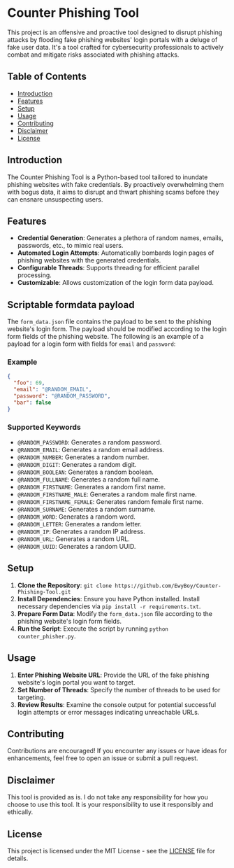 # Counter Phishing Tool

This project is an offensive and proactive tool designed to disrupt phishing attacks by flooding fake phishing websites' login portals with a deluge of fake user data. It's a tool crafted for cybersecurity professionals to actively combat and mitigate risks associated with phishing attacks.

## Table of Contents
- [Introduction](#introduction)
- [Features](#features)
- [Setup](#setup)
- [Usage](#usage)
- [Contributing](#contributing)
- [Disclaimer](#disclaimer)
- [License](#license)

## Introduction
The Counter Phishing Tool is a Python-based tool tailored to inundate phishing websites with fake credentials. By proactively overwhelming them with bogus data, it aims to disrupt and thwart phishing scams before they can ensnare unsuspecting users.

## Features
- **Credential Generation**: Generates a plethora of random names, emails, passwords, etc., to mimic real users.
- **Automated Login Attempts**: Automatically bombards login pages of phishing websites with the generated credentials.
- **Configurable Threads**: Supports threading for efficient parallel processing.
- **Customizable**: Allows customization of the login form data payload.

## Scriptable formdata payload
The `form_data.json` file contains the payload to be sent to the phishing website's login form. The payload should be modified according to the login form fields of the phishing website. The following is an example of a payload for a login form with fields for `email` and `password`:

### Example
```json
{
  "foo": 69,
  "email": "@RANDOM_EMAIL",
  "password": "@RANDOM_PASSWORD",
  "bar": false
}
```

### Supported Keywords
- `@RANDOM_PASSWORD`: Generates a random password.
- `@RANDOM_EMAIL`: Generates a random email address.
- `@RANDOM_NUMBER`: Generates a random number.
- `@RANDOM_DIGIT`: Generates a random digit.
- `@RANDOM_BOOLEAN`: Generates a random boolean.
- `@RANDOM_FULLNAME`: Generates a random full name.
- `@RANDOM_FIRSTNAME`: Generates a random first name.
- `@RANDOM_FIRSTNAME_MALE`: Generates a random male first name.
- `@RANDOM_FIRSTNAME_FEMALE`: Generates random female first name.
- `@RANDOM_SURNAME`: Generates a random surname.
- `@RANDOM_WORD`: Generates a random word.
- `@RANDOM_LETTER`: Generates a random letter.
- `@RANDOM_IP`: Generates a random IP address.
- `@RANDOM_URL`: Generates a random URL.
- `@RANDOM_UUID`: Generates a random UUID.

## Setup
1. **Clone the Repository**: `git clone https://github.com/EwyBoy/Counter-Phishing-Tool.git`
2. **Install Dependencies**: Ensure you have Python installed. Install necessary dependencies via `pip install -r requirements.txt`.
3. **Prepare Form Data**: Modify the `form_data.json` file according to the phishing website's login form fields.
4. **Run the Script**: Execute the script by running `python counter_phisher.py`.

## Usage
1. **Enter Phishing Website URL**: Provide the URL of the fake phishing website's login portal you want to target.
2. **Set Number of Threads**: Specify the number of threads to be used for targeting.
3. **Review Results**: Examine the console output for potential successful login attempts or error messages indicating unreachable URLs.

## Contributing
Contributions are encouraged! If you encounter any issues or have ideas for enhancements, feel free to open an issue or submit a pull request.

## Disclaimer
This tool is provided as is. I do not take any responsibility for how you choose to use this tool. It is your responsibility to use it responsibly and ethically.

## License
This project is licensed under the MIT License - see the [LICENSE](LICENSE) file for details.
